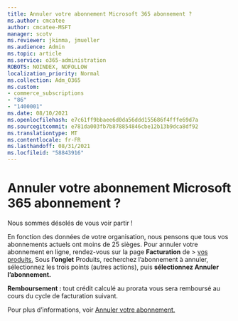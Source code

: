 ```yaml
---
title: Annuler votre abonnement Microsoft 365 abonnement ?
ms.author: cmcatee
author: cmcatee-MSFT
manager: scotv
ms.reviewer: jkinma, jmueller
ms.audience: Admin
ms.topic: article
ms.service: o365-administration
ROBOTS: NOINDEX, NOFOLLOW
localization_priority: Normal
ms.collection: Adm_O365
ms.custom:
- commerce_subscriptions
- "86"
- "1400001"
ms.date: 08/10/2021
ms.openlocfilehash: e7c61ff9bbaee6d0da56ddd155686f4fffe69d7a
ms.sourcegitcommit: e781da003fb7b878854846cbe12b13b9dca8df92
ms.translationtype: MT
ms.contentlocale: fr-FR
ms.lasthandoff: 08/31/2021
ms.locfileid: "58843916"
---
```

# <a name="canceling-your-microsoft-365-subscription"></a>Annuler votre abonnement Microsoft 365 abonnement ?

Nous sommes désolés de vous voir partir !
  
En fonction des données de votre organisation, nous pensons que tous vos abonnements actuels ont moins de 25 sièges. Pour annuler votre abonnement en ligne, rendez-vous sur la page **Facturation** de \> [vos produits.](https://go.microsoft.com/fwlink/p/?linkid=842054) Sous **l’onglet** Produits, recherchez l’abonnement à annuler, sélectionnez les trois points (autres actions), puis **sélectionnez Annuler l’abonnement.**
  
**Remboursement :** tout crédit calculé au prorata vous sera remboursé au cours du cycle de facturation suivant.

Pour plus d’informations, voir [Annuler votre abonnement.](https://docs.microsoft.com/microsoft-365/commerce/subscriptions/cancel-your-subscription)